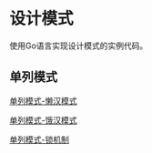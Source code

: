 # 设计模式
使用Go语言实现设计模式的实例代码。

## 单列模式
[单列模式-懒汉模式](https://github.com/WalkingSun/DesignPattern/tree/master/singleton/singleton02.go)

[单列模式-饿汉模式](https://github.com/WalkingSun/DesignPattern/tree/master/singleton/singleton.go)

[单列模式-锁机制](https://github.com/WalkingSun/DesignPattern/tree/master/singleton/singleton03.go)
